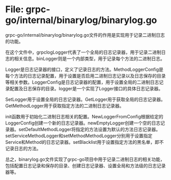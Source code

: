 # File: grpc-go/internal/binarylog/binarylog.go

grpc-go/internal/binarylog/binarylog.go文件的作用是实现用于记录二进制日志的功能。

在这个文件中，grpclogLogger代表了一个全局的日志记录器，用于记录二进制日志的相关信息。binLogger则是一个内部类型，用于记录每个方法的二进制日志。

Logger是日志记录器的接口，定义了记录日志的方法。MethodLoggerConfig是每个方法的日志记录配置，用于设置是否启用二进制日志记录以及日志保存的目录等相关参数。LoggerConfig是日志记录器的配置，用于设置全局的二进制日志记录配置及日志保存的目录。logger是一个实现了Logger接口的具体日志记录器。

SetLogger用于设置全局的日志记录器。GetLogger用于获取全局的日志记录器。GetMethodLogger用于获取指定方法的二进制日志记录器。

init函数用于初始化二进制日志相关的配置。NewLoggerFromConfig根据给定的LoggerConfig创建一个新的日志记录器。newEmptyLogger创建一个空的日志记录器。setDefaultMethodLogger将指定的方法设置为默认的方法日志记录器。setServiceMethodLogger和setMethodMethodLogger分别用于设置指定Service和Method的日志记录器。setBlacklist用于设置指定方法的黑名单，即不记录日志的方法。

总之，binarylog.go文件实现了grpc-go项目中用于记录二进制日志的相关功能，包括配置日志记录和保存的目录、创建日志记录器、设置全局和方法级的日志记录器等。

